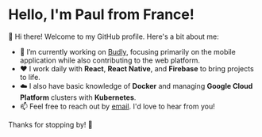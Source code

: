 # Hello, I'm Paul from France!

👋 Hi there! Welcome to my GitHub profile. Here's a bit about me:

- 💪 I’m currently working on [Budly]([https://www.budly.link/](https://www.budly.link/dl-app)), focusing primarily on the mobile application while also contributing to the web platform.
- ❤️ I work daily with **React**, **React Native**, and **Firebase** to bring projects to life.  
- ☁️ I also have basic knowledge of **Docker** and managing **Google Cloud Platform** clusters with **Kubernetes**.  
- 📫 Feel free to reach out by [email](mailto:paul.thiberville@gmail.com). I'd love to hear from you!  

Thanks for stopping by! 🚀
